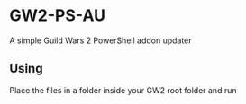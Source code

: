 # GW2-PS-AU

A simple Guild Wars 2 PowerShell addon updater

## Using

Place the files in a folder inside your GW2 root folder and run
